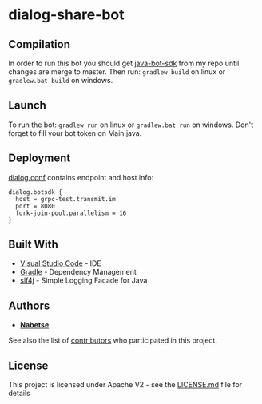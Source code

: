 dialog-share-bot
==================

## Compilation

In order to run this bot you should get [java-bot-sdk](https://github.com/nabetse00/java-bot-sdk/) from my repo until
changes are merge to master.
Then run: `gradlew build` on linux or `gradlew.bat build` on windows.


## Launch

To run the bot: `gradlew run` on linux or `gradlew.bat run` on windows.
Don't forget to fill your bot token on Main.java.

## Deployment

[dialog.conf](dialog.conf) contains endpoint and host info:

```
dialog.botsdk {
  host = grpc-test.transmit.im
  port = 8080
  fork-join-pool.parallelism = 16
}
```


## Built With

* [Visual Studio Code](https://code.visualstudio.com/) - IDE
* [Gradle](https://gradle.org/) - Dependency Management
* [slf4j](https://www.slf4j.org/) - Simple Logging Facade for Java

## Authors

* [**Nabetse**](https://iteasys.com) 

See also the list of [contributors](https://github.com/nabetse00/java-bot-sdk/graphs/contributors) who participated in this project.

## License

This project is licensed under Apache V2 - see the [LICENSE.md](LICENSE.md) file for details

